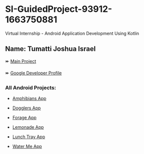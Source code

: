 # SI-GuidedProject-93912-1663750881
Virtual Internship - Android Application Development Using Kotlin

## Name: Tumatti Joshua Israel

⏩ [Main Project](https://github.com/smartinternz02/SI-GuidedProject-93912-1663750881/tree/main/Grocery-App.zip)

⏩ [Google Developer Profile](https://g.dev/joshua777)

### All Android Projects:

* [Amphibians App](https://github.com/smartinternz02/SI-GuidedProject-93912-1663750881/tree/main/Amphibians-App.zip)

* [Dogglers App](https://github.com/smartinternz02/SI-GuidedProject-93912-1663750881/tree/main/Dogglers-App.zip)

* [Forage App](https://github.com/smartinternz02/SI-GuidedProject-93912-1663750881/tree/main/Forage-App.zip)

* [Lemonade App](https://github.com/smartinternz02/SI-GuidedProject-93912-1663750881/tree/main/Lemonade-App.zip)

* [Lunch Tray App](https://github.com/smartinternz02/SI-GuidedProject-93912-1663750881/tree/main/LunchTray-App.zip)

* [Water Me App](https://github.com/smartinternz02/SI-GuidedProject-93912-1663750881/tree/main/WaterMe-App.zip)


